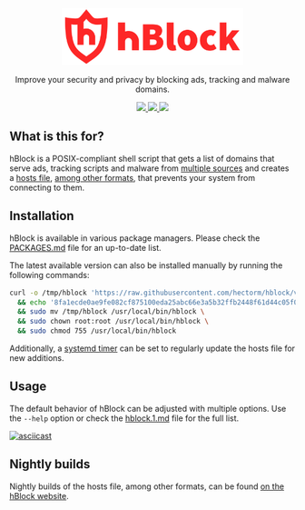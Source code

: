 <p align="center">
  <a href="https://hblock.molinero.dev">
    <img src="./resources/logo/vectors/logo-a.svg" width="320" height="100">
  </a>
</p>

<p align="center">
  Improve your security and privacy by blocking ads, tracking and malware domains.
</p>

<p align="center">
  <a href="https://github.com/hectorm/hblock/releases">
    <img src="https://img.shields.io/github/v/tag/hectorm/hblock?label=version">
  </a>
  <a href="https://hblock.molinero.dev">
    <img src="https://img.shields.io/website/https/hblock.molinero.dev.svg?label=nightly%20builds">
  </a>
  <a href="./LICENSE.md">
    <img src="https://img.shields.io/github/license/hectorm/hblock?label=license">
  </a>
</p>

## What is this for?

hBlock is a POSIX-compliant shell script that gets a list of domains that serve ads, tracking scripts and malware from [multiple sources](./SOURCES.md)
and creates a [hosts file](https://en.wikipedia.org/wiki/Hosts_(file)), [among other formats](./resources/alt-formats/), that prevents your system
from connecting to them.

## Installation

hBlock is available in various package managers. Please check the [PACKAGES.md](./PACKAGES.md) file for an up-to-date list.

The latest available version can also be installed manually by running the following commands:

```sh
curl -o /tmp/hblock 'https://raw.githubusercontent.com/hectorm/hblock/v3.0.1/hblock' \
  && echo '8fa1ecde0ae9fe082cf875100eda25abc66e3a5b32ffb2448f61d44c05f050eb  /tmp/hblock' | shasum -c \
  && sudo mv /tmp/hblock /usr/local/bin/hblock \
  && sudo chown root:root /usr/local/bin/hblock \
  && sudo chmod 755 /usr/local/bin/hblock
```

Additionally, a [systemd timer](resources/systemd/) can be set to regularly update the hosts file for new additions.

## Usage

The default behavior of hBlock can be adjusted with multiple options. Use the `--help` option or check the [hblock.1.md](./hblock.1.md) file for the
full list.

[![asciicast](https://asciinema.org/a/b7C6FwnOXi7JUUz8sop4nR8TY.svg)](https://asciinema.org/a/b7C6FwnOXi7JUUz8sop4nR8TY)

## Nightly builds

Nightly builds of the hosts file, among other formats, can be found [on the hBlock website](https://hblock.molinero.dev).
